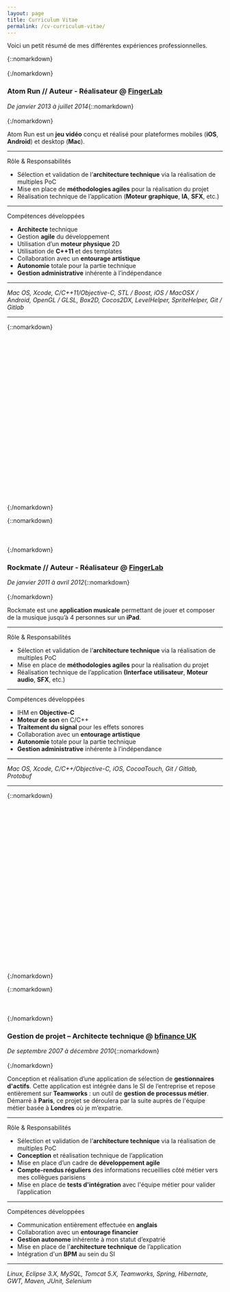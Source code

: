 ```yaml
---
layout: page
title: Curriculum Vitae
permalink: /cv-curriculum-vitae/
---
```


Voici un petit résumé de mes différentes expériences professionnelles.

{::nomarkdown}<br/><br/>{:/nomarkdown}

### Atom Run // Auteur - Réalisateur @ [FingerLab] ###
*De janvier 2013 à juillet 2014*{::nomarkdown}<br/><br/>{:/nomarkdown}

Atom Run est un **jeu vidéo** conçu et réalisé pour plateformes mobiles (**iOS**, **Android**) et desktop (**Mac**).

---
Rôle & Responsabilités

* Sélection et validation de l’**architecture technique** via la réalisation de multiples PoC
* Mise en place de **méthodologies agiles** pour la réalisation du projet
* Réalisation technique de l’application (**Moteur graphique**, **IA**, **SFX**, etc.)

---
Compétences développées

* **Architecte** technique
* Gestion **agile** du développement
* Utilisation d’un **moteur physique** 2D
* Utilisation de **C++11** et des templates
* Collaboration avec un **entourage artistique**
* **Autonomie** totale pour la partie technique
* **Gestion administrative** inhérente à l’indépendance

---
*Mac OS, Xcode, C/C++11/Objective-C, STL / Boost, iOS / MacOSX / Android, OpenGL /
GLSL, Box2D, Cocos2DX, LevelHelper, SpriteHelper, Git / Gitlab*

---
{::nomarkdown}
<object width="640" height="390">
  <param name="movie"
         value="https://www.youtube.com/v/Qg9YPBg0ufM?version=3&autoplay=0"></param>
  <param name="allowScriptAccess" value="always"></param>
  <embed src="https://www.youtube.com/v/Qg9YPBg0ufM?version=3&autoplay=0"
         type="application/x-shockwave-flash"
         allowscriptaccess="always"
         width="640" height="390"></embed>
</object>
{:/nomarkdown}

{::nomarkdown}<br/><br/><br/><br/>{:/nomarkdown}

### Rockmate // Auteur - Réalisateur @ [FingerLab]  ###
*De janvier 2011 à avril 2012*{::nomarkdown}<br/><br/>{:/nomarkdown}

Rockmate est une **application musicale** permettant de jouer et composer de la musique jusqu’à 4 personnes sur un **iPad**.

---
Rôle & Responsabilités

* Sélection et validation de l’**architecture technique** via la réalisation de multiples PoC
* Mise en place de **méthodologies agiles** pour la réalisation du projet
* Réalisation technique de l’application **(Interface utilisateur**, **Moteur audio**, **SFX**, etc.)

---
Compétences développées

* IHM en **Objective-C**
* **Moteur de son** en C/C++
* **Traitement du signal** pour les effets sonores
* Collaboration avec un **entourage artistique**
* **Autonomie** totale pour la partie technique
* **Gestion administrative** inhérente à l’indépendance

---
*Mac OS, Xcode, C/C++/Objective-C, iOS, CocoaTouch, Git / Gitlab, Protobuf*

---
{::nomarkdown}
<object width="640" height="390">
  <param name="movie"
         value="https://www.youtube.com/v/FUa4IAQetTk?version=3&autoplay=0"></param>
  <param name="allowScriptAccess" value="always"></param>
  <embed src="https://www.youtube.com/v/FUa4IAQetTk?version=3&autoplay=0"
         type="application/x-shockwave-flash"
         allowscriptaccess="always"
         width="640" height="390"></embed>
</object>
{:/nomarkdown}

{::nomarkdown}<br/><br/><br/><br/>{:/nomarkdown}

### Gestion de projet – Architecte technique @ [bfinance UK]  ###
*De septembre 2007 à décembre 2010*{::nomarkdown}<br/><br/>{:/nomarkdown}

Conception et réalisation d’une application de sélection de **gestionnaires d'actifs**.
Cette application est intégrée dans le SI de l’entreprise et repose entièrement sur **Teamworks** : un outil de **gestion de processus métier**.
Démarré à **Paris**, ce projet se déroulera par la suite auprès de l'équipe métier basée à **Londres** où je m’expatrie.

---
Rôle & Responsabilités

* Sélection et validation de l’**architecture technique** via la réalisation de multiples PoC
* **Conception** et réalisation technique de l’application
* Mise en place d’un cadre de **développement agile**
* **Compte-rendus réguliers** des informations recueillies côté métier vers mes collègues parisiens
* Mise en place de **tests d'intégration** avec l'équipe métier pour valider l’application

---
Compétences développées

* Communication entièrement effectuée en **anglais**
* Collaboration avec un **entourage financier**
* **Gestion autonome** inhérente à mon statut d’expatrié
* Mise en place de l'**architecture technique** de l’application
* Intégration d'un **BPM** au sein du SI

---
*Linux, Eclipse 3.X, MySQL, Tomcat 5.X, Teamworks, Spring, Hibernate, GWT, Maven, JUnit, Selenium*

[FingerLab]: http://fingerlab.net
[bfinance UK]: http://bfinance.co.uk
[bfinance FR]: http://bfinance.fr
